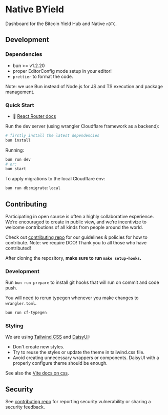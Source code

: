<!-- markdownlint-disable MD013 -->

# Native BYield

Dashboard for the Bitcoin Yield Hub and Native `nBTC`.

## Development

### Dependencies

- bun >= v1.2.20
- proper EditorConfig mode setup in your editor!
- `prettier` to format the code.

Note: we use Bun instead of Node.js for JS and TS execution and package management.

### Quick Start

- 📖 [React Router docs](https://reactrouter.com/home)

Run the dev server (using wrangler Cloudflare framework as a backend):

```sh
# firstly install the latest dependencies
bun install
```

Running:

```sh
bun run dev
# or:
bun start
```

To apply migrations to the local Cloudflare env:

```sh
bun run db:migrate:local
```

## Contributing

Participating in open source is often a highly collaborative experience. We’re encouraged to create in public view, and we’re incentivize to welcome contributions of all kinds from people around the world.

Check out [contributing repo](https://github.com/gonative-cc/contributig) for our guidelines & policies for how to contribute. Note: we require DCO! Thank you to all those who have contributed!

After cloning the repository, **make sure to run `make setup-hooks`.**

### Development

Run `bun run prepare` to install git hooks that will run on commit and code push.

You will need to rerun typegen whenever you make changes to `wrangler.toml`.

```sh
bun run cf-typegen
```

### Styling

We are using [Tailwind CSS](https://tailwindcss.com/) and [DaisyUI](https://daisyui.com):

- Don't create new styles.
- Try to reuse the styles or update the theme in tailwind.css file.
- Avoid creating unnecessary wrappers or components. DaisyUI with a properly configure theme should be enough.

See also the [Vite docs on css](https://vitejs.dev/guide/features.html#css).

## Security

See [contributing repo](https://github.com/gonative-cc/contributig) for reporting security vulnerability or sharing a security feedback.

